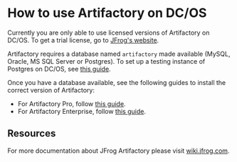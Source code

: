 # How to use Artifactory on DC/OS

Currently you are only able to use licensed versions of Artifactory on DC/OS. To
get a trial license, go to [JFrog's
website](https://www.jfrog.com/artifactory/free-trial-mesosphere/).

Artifactory requires a database named `artifactory` made available (MySQL, Oracle, MS
SQL Server or Postgres). To set up a testing instance of Postgres on DC/OS, see
[this guide](install-postgres.md).

Once you have a database available, see the following guides to install the
correct version of Artifactory:

+ For Artifactory Pro, follow [this guide](artifactory-pro.md).
+ For Artifactory Enterprise, follow [this guide](artifactory-enterprise.md).

## Resources

For more documentation about JFrog Artifactory please visit
[wiki.jfrog.com](https://wiki.jfrog.com).
